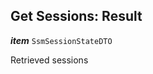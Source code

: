 

## Get Sessions: Result





  
<article>

***item*** `SsmSessionStateDTO` 

Retrieved sessions

</article>

